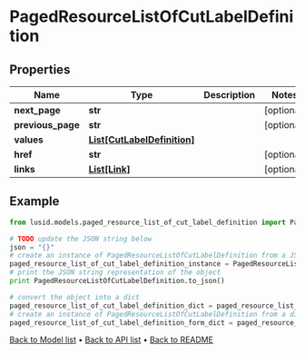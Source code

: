 # PagedResourceListOfCutLabelDefinition


## Properties
Name | Type | Description | Notes
------------ | ------------- | ------------- | -------------
**next_page** | **str** |  | [optional] 
**previous_page** | **str** |  | [optional] 
**values** | [**List[CutLabelDefinition]**](CutLabelDefinition.md) |  | 
**href** | **str** |  | [optional] 
**links** | [**List[Link]**](Link.md) |  | [optional] 

## Example

```python
from lusid.models.paged_resource_list_of_cut_label_definition import PagedResourceListOfCutLabelDefinition

# TODO update the JSON string below
json = "{}"
# create an instance of PagedResourceListOfCutLabelDefinition from a JSON string
paged_resource_list_of_cut_label_definition_instance = PagedResourceListOfCutLabelDefinition.from_json(json)
# print the JSON string representation of the object
print PagedResourceListOfCutLabelDefinition.to_json()

# convert the object into a dict
paged_resource_list_of_cut_label_definition_dict = paged_resource_list_of_cut_label_definition_instance.to_dict()
# create an instance of PagedResourceListOfCutLabelDefinition from a dict
paged_resource_list_of_cut_label_definition_form_dict = paged_resource_list_of_cut_label_definition.from_dict(paged_resource_list_of_cut_label_definition_dict)
```
[Back to Model list](../README.md#documentation-for-models) &#8226; [Back to API list](../README.md#documentation-for-api-endpoints) &#8226; [Back to README](../README.md)


